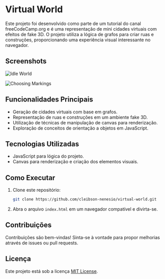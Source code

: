 # Virtual World

Este projeto foi desenvolvido como parte de um tutorial do canal freeCodeCamp.org e é uma representação de mini cidades virtuais com efeitos de fake 3D. O projeto utiliza a lógica de grafos para criar ruas e construções, proporcionando uma experiência visual interessante no navegador.

## Screenshots

![Idle World](https://github.com/cleibson-nenesio/virtual-world/assets/76183424/164e7659-8086-4694-9eb1-e3f00a7b538d)

![Choosing Markings](https://github.com/cleibson-nenesio/virtual-world/assets/76183424/013b20f1-7808-489c-b5fe-40992372d4e0)

## Funcionalidades Principais

- Geração de cidades virtuais com base em grafos.
- Representação de ruas e construções em um ambiente fake 3D.
- Utilização de técnicas de manipulação de canvas para renderização.
- Exploração de conceitos de orientação a objetos em JavaScript.

## Tecnologias Utilizadas

- JavaScript para lógica do projeto.
- Canvas para renderização e criação dos elementos visuais.

## Como Executar

1. Clone este repositório:

    ```bash
    git clone https://github.com/cleibson-nenesio/virtual-world.git
    ```

2. Abra o arquivo `index.html` em um navegador compatível e divirta-se.

## Contribuições

Contribuições são bem-vindas! Sinta-se à vontade para propor melhorias através de issues ou pull requests.

## Licença

Este projeto está sob a licença [MIT License](LICENSE).
